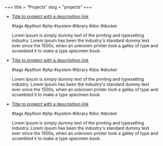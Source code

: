 +++
title = "Projects"
slug = "projects"
+++

<!-- Nothing to see here... Move along! -->

<section class="list">
    <!-- <h1 class="title">Projetos</h1> -->
    <ul>
        <li>
            <span><a class="title" href="#"> Title to projetct with a descripition link</a></span>
            <p>#tags #python #php #system #library #doc #docker</p>
            <p>Lorem Ipsum is simply dummy text of the printing and typesetting industry. Lorem Ipsum has been the industry's standard dummy text ever since the 1500s, when an unknown printer took a galley of type and scrambled it to make a type specimen book.</p>
        </li>
        <li>
            <span><a class="title" href="#"> Title to projetct with a descripition link</a></span>
            <p>#tags #python #php #system #library #doc #docker</p>
            <p>Lorem Ipsum is simply dummy text of the printing and typesetting industry. Lorem Ipsum has been the industry's standard dummy text ever since the 1500s, when an unknown printer took a galley of type and scrambled it to make a type specimen book.</p>
        </li>
        <li>
            <span><a class="title" href="#"> Title to projetct with a descripition link</a></span>
            <p>#tags #python #php #system #library #doc #docker</p>
            <p>Lorem Ipsum is simply dummy text of the printing and typesetting industry. Lorem Ipsum has been the industry's standard dummy text ever since the 1500s, when an unknown printer took a galley of type and scrambled it to make a type specimen book.</p>
        </li>
    </ul>
</section>
